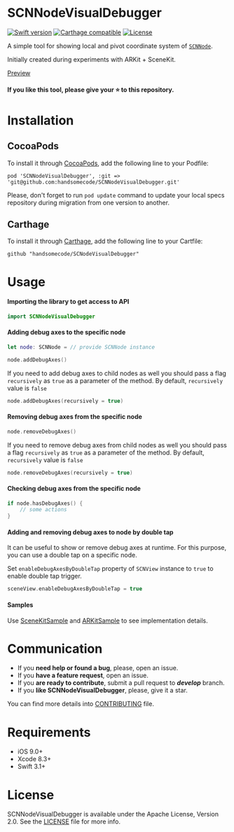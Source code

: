 # SCNNodeVisualDebugger

[![Swift version](https://img.shields.io/badge/swift-3.1-orange.svg?style=flat.svg)](https://img.shields.io/badge/swift-3.0-orange.svg?style=flat.svg)
[![Carthage compatible](https://img.shields.io/badge/Carthage-compatible-4BC51D.svg?style=flat)](https://github.com/Carthage/Carthage)
[![License](https://img.shields.io/hexpm/l/plug.svg)](./LICENSE)

A simple tool for showing local and pivot coordinate system of [`SCNNode`](https://developer.apple.com/documentation/scenekit/scnnode?language=objc).

Initially created during experiments with ARKit + SceneKit.

[Preview]()

#### If you like this tool, please give your :star: to this repository.

# Installation

## CocoaPods
To install it through [CocoaPods](https://cocoapods.org/), add the following line to your Podfile:
```
pod 'SCNNodeVisualDebugger', :git => 'git@github.com:handsomecode/SCNNodeVisualDebugger.git'
```
Please, don't forget to run `pod update` command to update your local specs repository during migration from one version to another.

## Carthage
To install it through [Carthage](https://github.com/Carthage/Carthage), add the following line to your Cartfile:
```
github "handsomecode/SCNodeVisualDebugger"
```

# Usage

#### Importing the library to get access to API
````swift
import SCNNodeVisualDebugger
````

#### Adding debug axes to the specific node
````swift
let node: SCNNode = // provide SCNNode instance 

node.addDebugAxes()
````
If you need to add debug axes to child nodes as well you should pass a flag `recursively` as `true` as a parameter of the method. By default, `recursively` value is `false` 
````swift
node.addDebugAxes(recursively = true)
````

#### Removing debug axes from the specific node
````swift
node.removeDebugAxes()
````
If you need to remove debug axes from child nodes as well you should pass a flag `recursively` as `true` as a parameter of the method. By default, `recursively` value is `false` 
````swift
node.removeDebugAxes(recursively = true)
````
#### Checking debug axes from the specific node
````swift
if node.hasDebugAxes() {
    // some actions
}
````

#### Adding and removing debug axes to node by double tap
It can be useful to show or remove debug axes at runtime. For this purpose, you can use a double tap on a specific node. 

Set `enableDebugAxesByDoubleTap` property of `SCNView` instance to `true` to enable double tap trigger.
````swift
sceneView.enableDebugAxesByDoubleTap = true
````

#### Samples
Use [SceneKitSample](./SceneKitSample) and [ARKitSample](./ARKitSample) to see implementation details.

# Communication

- If you **need help or found a bug**, please, open an issue.
- If you **have a feature request**, open an issue.
- If you **are ready to contribute**, submit a pull request to ***develop*** branch.
- If you **like SCNNodeVisualDebugger**, please, give it a star.

You can find more details into [CONTRIBUTING](./CONTRIBUTING.md) file.

# Requirements
- iOS 9.0+
- Xcode 8.3+
- Swift 3.1+

# License
SCNNodeVisualDebugger is available under the Apache License, Version 2.0. See the [LICENSE](./LICENSE) file for more info.